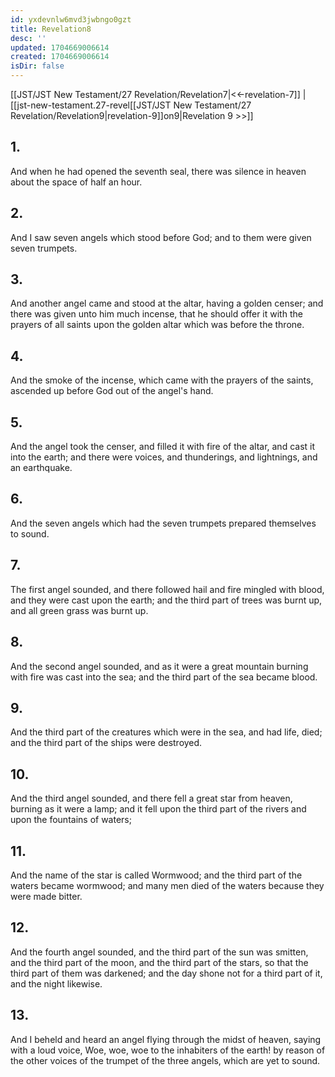 ```yaml
---
id: yxdevnlw6mvd3jwbngo0gzt
title: Revelation8
desc: ''
updated: 1704669006614
created: 1704669006614
isDir: false
---
```

[[JST/JST New Testament/27 Revelation/Revelation7|<<-revelation-7]] | [[jst-new-testament.27-revel[[JST/JST New Testament/27 Revelation/Revelation9|revelation-9]]on9|Revelation 9 >>]]
## 1.
And when he had opened the seventh seal, there was silence in heaven about the space of half an hour.
## 2.
And I saw seven angels which stood before God; and to them were given seven trumpets.
## 3.
And another angel came and stood at the altar, having a golden censer; and there was given unto him much incense, that he should offer it with the prayers of all saints upon the golden altar which was before the throne.
## 4.
And the smoke of the incense, which came with the prayers of the saints, ascended up before God out of the angel\'s hand.
## 5.
And the angel took the censer, and filled it with fire of the altar, and cast it into the earth; and there were voices, and thunderings, and lightnings, and an earthquake.
## 6.
And the seven angels which had the seven trumpets prepared themselves to sound.
## 7.
The first angel sounded, and there followed hail and fire mingled with blood, and they were cast upon the earth; and the third part of trees was burnt up, and all green grass was burnt up.
## 8.
And the second angel sounded, and as it were a great mountain burning with fire was cast into the sea; and the third part of the sea became blood.
## 9.
And the third part of the creatures which were in the sea, and had life, died; and the third part of the ships were destroyed.
## 10.
And the third angel sounded, and there fell a great star from heaven, burning as it were a lamp; and it fell upon the third part of the rivers and upon the fountains of waters;
## 11.
And the name of the star is called Wormwood; and the third part of the waters became wormwood; and many men died of the waters because they were made bitter.
## 12.
And the fourth angel sounded, and the third part of the sun was smitten, and the third part of the moon, and the third part of the stars, so that the third part of them was darkened; and the day shone not for a third part of it, and the night likewise.
## 13.
And I beheld and heard an angel flying through the midst of heaven, saying with a loud voice, Woe, woe, woe to the inhabiters of the earth! by reason of the other voices of the trumpet of the three angels, which are yet to sound.

